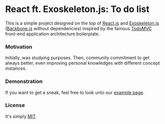 # React ft. Exoskeleton.js: To do list

This is a simple project designed on the top of [React.js](http://reactjs.net/) and [Exoskeleton.js](exosjs.com) ([Backbone.js](http://backbonejs.org) without dependencies) inspired by the famous [TodoMVC](http://todomvc.com/) front-end application architecture boilerplate.


### Motivation
Initially, was studying purposes. Then, community commitment to get always better, even improving personal knowledges with different concept instances.

### Demonstration
If you want to get a sneak, feel free to look unto our [example page](http://www.facebook.com/l.php?u=http%3A%2F%2Fsergiors.github.io%2Freact-exoskeleton-todo%2F&h=jAQGSizxh).

### License
It's simply [MIT](http://opensource.org/licenses/MIT).
